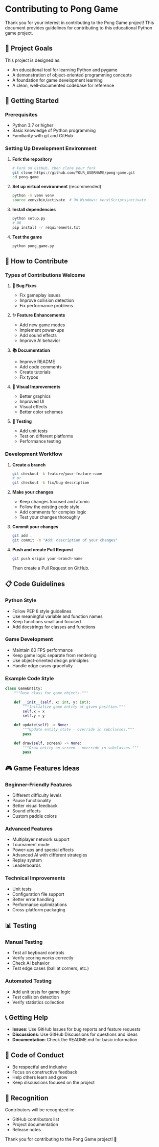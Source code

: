 # Contributing to Pong Game

Thank you for your interest in contributing to the Pong Game project! This document provides guidelines for contributing to this educational Python game project.

## 🎯 Project Goals

This project is designed as:
- An educational tool for learning Python and pygame
- A demonstration of object-oriented programming concepts
- A foundation for game development learning
- A clean, well-documented codebase for reference

## 🚀 Getting Started

### Prerequisites
- Python 3.7 or higher
- Basic knowledge of Python programming
- Familiarity with git and GitHub

### Setting Up Development Environment

1. **Fork the repository**
   ```bash
   # Fork on GitHub, then clone your fork
   git clone https://github.com/YOUR_USERNAME/pong-game.git
   cd pong-game
   ```

2. **Set up virtual environment** (recommended)
   ```bash
   python -m venv venv
   source venv/bin/activate  # On Windows: venv\Scripts\activate
   ```

3. **Install dependencies**
   ```bash
   python setup.py
   # OR
   pip install -r requirements.txt
   ```

4. **Test the game**
   ```bash
   python pong_game.py
   ```

## 📝 How to Contribute

### Types of Contributions Welcome

1. **🐛 Bug Fixes**
   - Fix gameplay issues
   - Improve collision detection
   - Fix performance problems

2. **✨ Feature Enhancements**
   - Add new game modes
   - Implement power-ups
   - Add sound effects
   - Improve AI behavior

3. **📚 Documentation**
   - Improve README
   - Add code comments
   - Create tutorials
   - Fix typos

4. **🎨 Visual Improvements**
   - Better graphics
   - Improved UI
   - Visual effects
   - Better color schemes

5. **🧪 Testing**
   - Add unit tests
   - Test on different platforms
   - Performance testing

### Development Workflow

1. **Create a branch**
   ```bash
   git checkout -b feature/your-feature-name
   # or
   git checkout -b fix/bug-description
   ```

2. **Make your changes**
   - Keep changes focused and atomic
   - Follow the existing code style
   - Add comments for complex logic
   - Test your changes thoroughly

3. **Commit your changes**
   ```bash
   git add .
   git commit -m "Add: description of your changes"
   ```

4. **Push and create Pull Request**
   ```bash
   git push origin your-branch-name
   ```
   Then create a Pull Request on GitHub.

## 📋 Code Guidelines

### Python Style
- Follow PEP 8 style guidelines
- Use meaningful variable and function names
- Keep functions small and focused
- Add docstrings for classes and functions

### Game Development
- Maintain 60 FPS performance
- Keep game logic separate from rendering
- Use object-oriented design principles
- Handle edge cases gracefully

### Example Code Style
```python
class GameEntity:
    """Base class for game objects."""
    
    def __init__(self, x: int, y: int):
        """Initialize game entity at given position."""
        self.x = x
        self.y = y
    
    def update(self) -> None:
        """Update entity state - override in subclasses."""
        pass
    
    def draw(self, screen) -> None:
        """Draw entity on screen - override in subclasses."""
        pass
```

## 🎮 Game Features Ideas

### Beginner-Friendly Features
- Different difficulty levels
- Pause functionality
- Better visual feedback
- Sound effects
- Custom paddle colors

### Advanced Features
- Multiplayer network support
- Tournament mode
- Power-ups and special effects
- Advanced AI with different strategies
- Replay system
- Leaderboards

### Technical Improvements
- Unit tests
- Configuration file support
- Better error handling
- Performance optimizations
- Cross-platform packaging

## 📊 Testing

### Manual Testing
- Test all keyboard controls
- Verify scoring works correctly
- Check AI behavior
- Test edge cases (ball at corners, etc.)

### Automated Testing
- Add unit tests for game logic
- Test collision detection
- Verify statistics collection

## 📞 Getting Help

- **Issues**: Use GitHub Issues for bug reports and feature requests
- **Discussions**: Use GitHub Discussions for questions and ideas
- **Documentation**: Check the README.md for basic information

## 📜 Code of Conduct

- Be respectful and inclusive
- Focus on constructive feedback
- Help others learn and grow
- Keep discussions focused on the project

## 🎉 Recognition

Contributors will be recognized in:
- GitHub contributors list
- Project documentation
- Release notes

Thank you for contributing to the Pong Game project! 🏓 